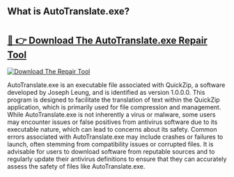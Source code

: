 ## What is AutoTranslate.exe? 

# <h2><a href="https://exedetect.com/download.php?AutoTranslate.exe">🔗 👉 Download The AutoTranslate.exe Repair Tool</a></h2>

[![Download The Repair Tool](https://exedetect.com/download-button.jpg)](https://exedetect.com/download.php?AutoTranslate.exe)

AutoTranslate.exe is an executable file associated with QuickZip, a software developed by Joseph Leung, and is identified as version 1.0.0.0. This program is designed to facilitate the translation of text within the QuickZip application, which is primarily used for file compression and management. While AutoTranslate.exe is not inherently a virus or malware, some users may encounter issues or false positives from antivirus software due to its executable nature, which can lead to concerns about its safety. Common errors associated with AutoTranslate.exe may include crashes or failures to launch, often stemming from compatibility issues or corrupted files. It is advisable for users to download software from reputable sources and to regularly update their antivirus definitions to ensure that they can accurately assess the safety of files like AutoTranslate.exe.